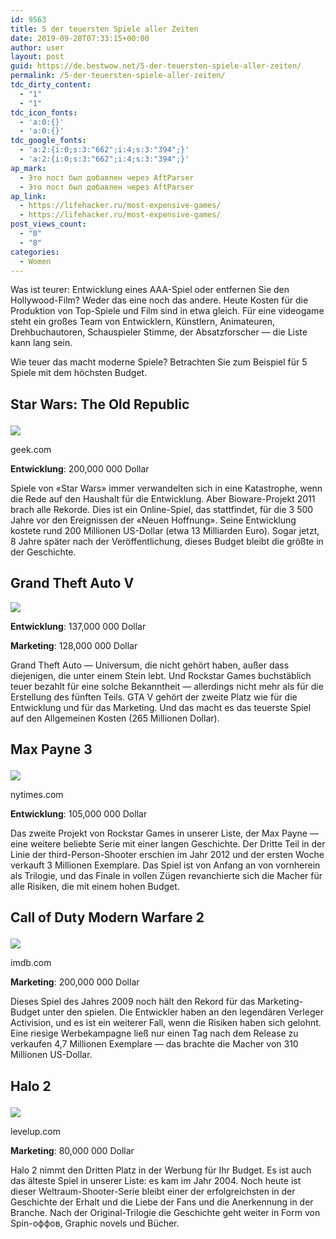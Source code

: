 ```yaml
---
id: 9563
title: 5 der teuersten Spiele aller Zeiten
date: 2019-09-28T07:33:15+00:00
author: user
layout: post
guid: https://de.bestwow.net/5-der-teuersten-spiele-aller-zeiten/
permalink: /5-der-teuersten-spiele-aller-zeiten/
tdc_dirty_content:
  - "1"
  - "1"
tdc_icon_fonts:
  - 'a:0:{}'
  - 'a:0:{}'
tdc_google_fonts:
  - 'a:2:{i:0;s:3:"662";i:4;s:3:"394";}'
  - 'a:2:{i:0;s:3:"662";i:4;s:3:"394";}'
ap_mark:
  - Это пост был добавлен через AftParser
  - Это пост был добавлен через AftParser
ap_link:
  - https://lifehacker.ru/most-expensive-games/
  - https://lifehacker.ru/most-expensive-games/
post_views_count:
  - "8"
  - "8"
categories:
  - Women
---
```

Was ist teurer: Entwicklung eines AAA-Spiel oder entfernen Sie den Hollywood-Film? Weder das eine noch das andere. Heute Kosten für die Produktion von Top-Spiele und Film sind in etwa gleich. Für eine videogame steht ein großes Team von Entwicklern, Künstlern, Animateuren, Drehbuchautoren, Schauspieler Stimme, der Absatzforscher — die Liste kann lang sein.

Wie teuer das macht moderne Spiele? Betrachten Sie zum Beispiel für 5 Spiele mit dem höchsten Budget.

## Star Wars: The Old Republic<figure>

![](https://de.bestwow.net/wp-content/uploads/2019/09/5-samyh-dorogih-igr-za-vsyu-istoriyu-1.jpg) <figcaption>geek.com</figcaption></figure> 

**Entwicklung**: 200,000 000 Dollar

Spiele von «Star Wars» immer verwandelten sich in eine Katastrophe, wenn die Rede auf den Haushalt für die Entwicklung. Aber Bioware-Projekt 2011 brach alle Rekorde. Dies ist ein Online-Spiel, das stattfindet, für die 3 500 Jahre vor den Ereignissen der «Neuen Hoffnung». Seine Entwicklung kostete rund 200 Millionen US-Dollar (etwa 13 Milliarden Euro). Sogar jetzt, 8 Jahre später nach der Veröffentlichung, dieses Budget bleibt die größte in der Geschichte.

## Grand Theft Auto V

![](https://de.bestwow.net/wp-content/uploads/2019/09/5-samyh-dorogih-igr-za-vsyu-istoriyu-2.png) 

**Entwicklung**: 137,000 000 Dollar

**Marketing**: 128,000 000 Dollar

Grand Theft Auto — Universum, die nicht gehört haben, außer dass diejenigen, die unter einem Stein lebt. Und Rockstar Games buchstäblich teuer bezahlt für eine solche Bekanntheit — allerdings nicht mehr als für die Erstellung des fünften Teils. GTA V gehört der zweite Platz wie für die Entwicklung und für das Marketing. Und das macht es das teuerste Spiel auf den Allgemeinen Kosten (265 Millionen Dollar).

## Max Payne 3<figure>

![](https://de.bestwow.net/wp-content/uploads/2019/09/5-samyh-dorogih-igr-za-vsyu-istoriyu-3.jpg) <figcaption>nytimes.com</figcaption></figure> 

**Entwicklung**: 105,000 000 Dollar

Das zweite Projekt von Rockstar Games in unserer Liste, der Max Payne — eine weitere beliebte Serie mit einer langen Geschichte. Der Dritte Teil in der Linie der third-Person-Shooter erschien im Jahr 2012 und der ersten Woche verkauft 3 Millionen Exemplare. Das Spiel ist von Anfang an von vornherein als Trilogie, und das Finale in vollen Zügen revanchierte sich die Macher für alle Risiken, die mit einem hohen Budget.

## Call of Duty Modern Warfare 2<figure>

![](https://de.bestwow.net/wp-content/uploads/2019/09/5-samyh-dorogih-igr-za-vsyu-istoriyu-4.jpg) <figcaption>imdb.com</figcaption></figure> 

**Marketing**: 200,000 000 Dollar

Dieses Spiel des Jahres 2009 noch hält den Rekord für das Marketing-Budget unter den spielen. Die Entwickler haben an den legendären Verleger Activision, und es ist ein weiterer Fall, wenn die Risiken haben sich gelohnt. Eine riesige Werbekampagne ließ nur einen Tag nach dem Release zu verkaufen 4,7 Millionen Exemplare — das brachte die Macher von 310 Millionen US-Dollar.

## Halo 2<figure>

![](https://de.bestwow.net/wp-content/uploads/2019/09/5-samyh-dorogih-igr-za-vsyu-istoriyu-5.jpg) <figcaption>levelup.com</figcaption></figure> 

**Marketing**: 80,000 000 Dollar

Halo 2 nimmt den Dritten Platz in der Werbung für Ihr Budget. Es ist auch das älteste Spiel in unserer Liste: es kam im Jahr 2004. Noch heute ist dieser Weltraum-Shooter-Serie bleibt einer der erfolgreichsten in der Geschichte der Erhalt und die Liebe der Fans und die Anerkennung in der Branche. Nach der Original-Trilogie die Geschichte geht weiter in Form von Spin-оффов, Graphic novels und Bücher.